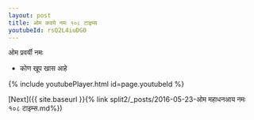 ```yaml
---
layout: post
title: ओम कवये नमः १०८ टाइम्स
youtubeId: rsQ2L4iuDG0
---
```

 
 
 ओम प्रवर्यी नमः  
 
 -  कोण खूप खास आहे 
 
  
 
  
 
 
 
 
 
 


{% include youtubePlayer.html id=page.youtubeId %}
 
[Next]({{ site.baseurl }}{% link  split2/_posts/2016-05-23-ओम महाधनआय नमः १०८ टाइम्स.md%})
 

